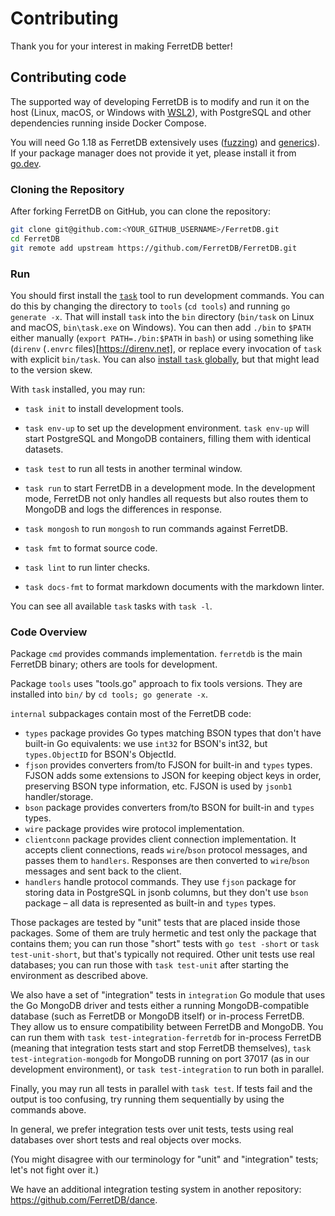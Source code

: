 # Contributing

Thank you for your interest in making FerretDB better!

## Contributing code

The supported way of developing FerretDB is to modify and run it on the host (Linux, macOS, or Windows with [WSL2](https://docs.microsoft.com/en-us/windows/wsl/)), with PostgreSQL and other dependencies running inside Docker Compose.

You will need Go 1.18 as FerretDB extensively uses ([fuzzing](https://go.dev/doc/tutorial/fuzz)) and [generics](https://go.dev/doc/tutorial/generics)).
If your package manager does not provide it yet, please install it from [go.dev](https://go.dev/dl/).

### Cloning the Repository

After forking FerretDB on GitHub, you can clone the repository:

```sh
git clone git@github.com:<YOUR_GITHUB_USERNAME>/FerretDB.git
cd FerretDB
git remote add upstream https://github.com/FerretDB/FerretDB.git
```

### Run

You should first install the [`task`](https://taskfile.dev/) tool to run development commands.
You can do this by changing the directory to `tools` (`cd tools`) and running `go generate -x`.
That will install `task` into the `bin` directory (`bin/task` on Linux and macOS, `bin\task.exe` on Windows).
You can then add `./bin` to `$PATH` either manually (`export PATH=./bin:$PATH` in `bash`) or using something like (`direnv` (`.envrc` files)[https://direnv.net], or replace every invocation of `task` with explicit `bin/task`.
You can also [install `task` globally](https://taskfile.dev/#/installation), but that might lead to the version skew.

With `task` installed, you may run:

* `task init` to install development tools.

* `task env-up` to set up the development environment.
`task env-up` will start PostgreSQL and MongoDB containers, filling them with identical datasets.

* `task test` to run all tests in another terminal window.

* `task run` to start FerretDB in a development mode.
In the development mode, FerretDB not only handles all requests but also routes them to MongoDB and logs the differences in response.

* `task mongosh` to run `mongosh` to run commands against FerretDB.

* `task fmt` to format source code.

* `task lint` to run linter checks.

* `task docs-fmt` to format markdown documents with the markdown linter.

You can see all available `task` tasks with `task -l`.

### Code Overview

Package `cmd` provides commands implementation. `ferretdb` is the main FerretDB binary; others are tools for development.

Package `tools` uses "tools.go" approach to fix tools versions.
They are installed into `bin/` by `cd tools; go generate -x`.

`internal` subpackages contain most of the FerretDB code:

* `types` package provides Go types matching BSON types that don't have built-in Go equivalents:
  we use `int32` for BSON's int32, but `types.ObjectID` for BSON's ObjectId.
* `fjson` provides converters from/to FJSON for built-in and `types` types.
  FJSON adds some extensions to JSON for keeping object keys in order, preserving BSON type information, etc.
  FJSON is used by `jsonb1` handler/storage.
* `bson` package provides converters from/to BSON for built-in and `types` types.
* `wire` package provides wire protocol implementation.
* `clientconn` package provides client connection implementation.
  It accepts client connections, reads `wire`/`bson` protocol messages, and passes them to `handlers`.
  Responses are then converted to `wire`/`bson` messages and sent back to the client.
* `handlers` handle protocol commands.
  They use `fjson` package for storing data in PostgreSQL in jsonb columns, but they don't use `bson` package –
  all data is represented as built-in and `types` types.

Those packages are tested by "unit" tests that are placed inside those packages.
Some of them are truly hermetic and test only the package that contains them; you can run those "short" tests with `go test -short` or `task test-unit-short`, but that's typically not required.
Other unit tests use real databases; you can run those with `task test-unit` after starting the environment as described above.

We also have a set of "integration" tests in `integration` Go module that uses the Go MongoDB driver and tests either a running MongoDB-compatible database (such as FerretDB or MongoDB itself) or in-process FerretDB.
They allow us to ensure compatibility between FerretDB and MongoDB.
You can run them with `task test-integration-ferretdb` for in-process FerretDB (meaning that integration tests start and stop FerretDB themselves), `task test-integration-mongodb` for MongoDB running on port 37017 (as in our development environment), or `task test-integration` to run both in parallel.

Finally, you may run all tests in parallel with `task test`.
If tests fail and the output is too confusing, try running them sequentially by using the commands above.

In general, we prefer integration tests over unit tests, tests using real databases over short tests and real objects over mocks.

(You might disagree with our terminology for "unit" and "integration" tests; let's not fight over it.)

We have an additional integration testing system in another repository: <https://github.com/FerretDB/dance>.
